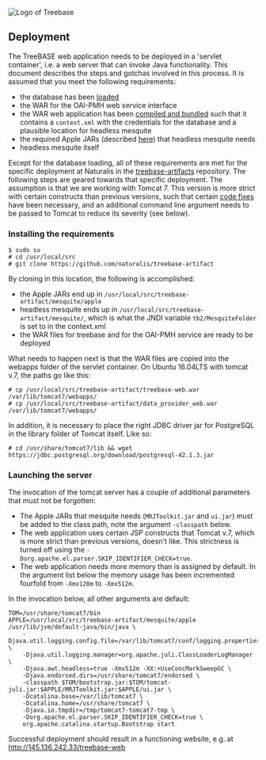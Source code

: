 ![Logo of Treebase](https://treebase.org/treebase-web/images/TreeBASE.png)

Deployment
----------

The TreeBASE web application needs to be deployed in a 'servlet container', i.e. a web server 
that can invoke Java functionality. This document describes the steps and gotchas involved in
this process. It is assumed that you meet the following requirements:

- the database has been [loaded](LOADING.md)
- the WAR for the OAI-PMH web service interface
- the WAR web application has been [compiled and bundled](BUILDING.md) such that it contains 
  a `context.xml` with the credentials for the database and a plausible location for headless 
  mesquite
- the required Apple JARs (described [here](INSTALL.md)) that headless mesquite needs 
- headless mesquite itself

Except for the database loading, all of these requirements are met for the specific deployment
at Naturalis in the [treebase-artifacts](https://github.com/naturalis/treebase-artifact)
repository. The following steps are geared towards that specific deployment. The assumption is 
that we are working with Tomcat 7. This version is more strict with certain constructs than 
previous versions, such that certain [code fixes](https://github.com/TreeBASE/treebase/issues/267) 
have been necessary, and an additional command line argument needs to be passed to Tomcat to 
reduce its severity (see below).

### Installing the requirements

    $ sudo su
    # cd /usr/local/src
    # git clone https://github.com/naturalis/treebase-artifact

By cloning in this location, the following is accomplished:

- the Apple JARs end up in `/usr/local/src/treebase-artifact/mesquite/apple`
- headless mesquite ends up in `/usr/local/src/treebase-artifact/mesquite/`, which
  is what the JNDI variable `tb2/MesquiteFolder` is set to in the context.xml
- the WAR files for treebase and for the OAI-PMH service are ready to be deployed

What needs to happen next is that the WAR files are copied into the webapps folder of the
servlet container. On Ubuntu 16.04LTS with tomcat v.7, the paths go like this:

    # cp /usr/local/src/treebase-artifact/treebase-web.war /var/lib/tomcat7/webapps/
    # cp /usr/local/src/treebase-artifact/data_provider_web.war /var/lib/tomcat7/webapps/

In addition, it is necessary to place the right JDBC driver jar for PostgreSQL in the
library folder of Tomcat itself. Like so:

    # cd /usr/share/tomcat7/lib && wget https://jdbc.postgresql.org/download/postgresql-42.1.3.jar

### Launching the server

The invocation of the tomcat server has a couple of additional parameters that must not be
forgotten:

- The Apple JARs that mesquite needs (`MRJToolkit.jar` and `ui.jar`) must be added to the class 
  path, note the argument `-classpath` below.
- The web application uses certain JSP constructs that Tomcat v.7, which is more strict than
  previous versions, doesn't like. This strictness is turned off using the 
  `-Dorg.apache.el.parser.SKIP_IDENTIFIER_CHECK=true`.
- The web application needs more memory than is assigned by default. In the argument list below
  the memory usage has been incremented fourfold from `-Xmx128m` to `-Xmx512m`.

In the invocation below, all other arguments are default:

```shell
TOM=/usr/share/tomcat7/bin
APPLE=/usr/local/src/treebase-artifact/mesquite/apple
/usr/lib/jvm/default-java/bin/java \
    -Djava.util.logging.config.file=/var/lib/tomcat7/conf/logging.properties \
    -Djava.util.logging.manager=org.apache.juli.ClassLoaderLogManager \
    -Djava.awt.headless=true -Xmx512m -XX:+UseConcMarkSweepGC \
    -Djava.endorsed.dirs=/usr/share/tomcat7/endorsed \
    -classpath $TOM/bootstrap.jar:$TOM/tomcat-juli.jar:$APPLE/MRJToolkit.jar:$APPLE/ui.jar \
    -Dcatalina.base=/var/lib/tomcat7 \
    -Dcatalina.home=/usr/share/tomcat7 \
    -Djava.io.tmpdir=/tmp/tomcat7-tomcat7-tmp \
    -Dorg.apache.el.parser.SKIP_IDENTIFIER_CHECK=true \
    org.apache.catalina.startup.Bootstrap start
```

Successful deployment should result in a functioning website, 
e.g. at http://145.136.242.33/treebase-web
